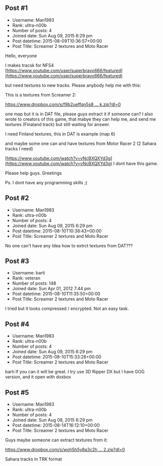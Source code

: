 ## Post #1
- Username: Man1983
- Rank: ultra-n00b
- Number of posts: 4
- Joined date: Sun Aug 09, 2015 6:29 pm
- Post datetime: 2015-08-09T10:36:57+00:00
- Post Title: Screamer 2 textures and Moto Racer

Hello, everyone

I makes tracsk for NFS4 [https://www.youtube.com/user/superbravo666/featured](https://www.youtube.com/user/superbravo666/featured)

but need textures to new tracks. Please anybody help me with this:

This is a textures from Screamer 2:

[https://www.dropbox.com/s/f9b2ueffqn5s8 ... k.zip?dl=0](https://www.dropbox.com/s/f9b2ueffqn5s8em/S2%20track.zip?dl=0)

 one map but it is in DAT file, please guys extract it if someone can? I also wrote to creators of this game, that  mabye they can help me, and send me textures (Finaland track) but still waiting for answer.

I need Finland textures, this in DAT is example (map 6)

and maybe some one can and have textures from Motor Racer 2 (2 Sahara tracks I need)

[https://www.youtube.com/watch?v=vNcBXQXYd3g](https://www.youtube.com/watch?v=vNcBXQXYd3g) I dont have this game.

Please help guys. Greetings 

Ps. I dont have any programming skills ;(
## Post #2
- Username: Man1983
- Rank: ultra-n00b
- Number of posts: 4
- Joined date: Sun Aug 09, 2015 6:29 pm
- Post datetime: 2015-08-10T10:38:43+00:00
- Post Title: Screamer 2 textures and Moto Racer

No one can't have any Idea how to extrct textures from DAT???
## Post #3
- Username: barti
- Rank: veteran
- Number of posts: 148
- Joined date: Sun Apr 01, 2012 7:44 pm
- Post datetime: 2015-08-10T11:35:50+00:00
- Post Title: Screamer 2 textures and Moto Racer

I tried but it looks compressed / encrypted. Not an easy task.
## Post #4
- Username: Man1983
- Rank: ultra-n00b
- Number of posts: 4
- Joined date: Sun Aug 09, 2015 6:29 pm
- Post datetime: 2015-08-10T15:33:28+00:00
- Post Title: Screamer 2 textures and Moto Racer

barti If you can it will be great. I try use 3D Ripper DX but I have GOG version, and it open with doxbox
## Post #5
- Username: Man1983
- Rank: ultra-n00b
- Number of posts: 4
- Joined date: Sun Aug 09, 2015 6:29 pm
- Post datetime: 2015-08-14T16:12:10+00:00
- Post Title: Screamer 2 textures and Moto Racer

Guys maybe someone can extract textures from it:

[https://www.dropbox.com/s/woh5h5y8a3c2h ... 2.zip?dl=0](https://www.dropbox.com/s/woh5h5y8a3c2h17/Sahara%20Moto%20Racer%202.zip?dl=0)

Sahara tracks in TRK format
